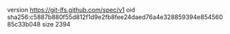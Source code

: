 version https://git-lfs.github.com/spec/v1
oid sha256:c5887b880f55d812f1d9e2fb8fee24daed76a4e328859394e85456085c33b048
size 2394
